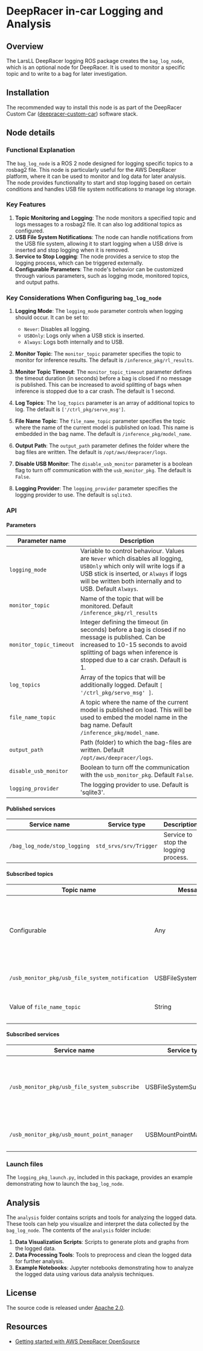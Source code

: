 # DeepRacer in-car Logging and Analysis

## Overview

The LarsLL DeepRacer logging ROS package creates the `bag_log_node`, which is an optional node for DeepRacer. It is used to monitor a specific topic and to write to a bag for later investigation.

## Installation

The recommended way to install this node is as part of the DeepRacer Custom Car ([deepracer-custom-car](https://github.com/aws-deepracer-community/deepracer-custom-car)) software stack.

## Node details

### Functional Explanation

The `bag_log_node` is a ROS 2 node designed for logging specific topics to a rosbag2 file. This node is particularly useful for the AWS DeepRacer platform, where it can be used to monitor and log data for later analysis. The node provides functionality to start and stop logging based on certain conditions and handles USB file system notifications to manage log storage.

### Key Features

1. **Topic Monitoring and Logging**: The node monitors a specified topic and logs messages to a rosbag2 file. It can also log additional topics as configured.
2. **USB File System Notifications**: The node can handle notifications from the USB file system, allowing it to start logging when a USB drive is inserted and stop logging when it is removed.
3. **Service to Stop Logging**: The node provides a service to stop the logging process, which can be triggered externally.
4. **Configurable Parameters**: The node's behavior can be customized through various parameters, such as logging mode, monitored topics, and output paths.

### Key Considerations When Configuring `bag_log_node`

1. **Logging Mode**: The `logging_mode` parameter controls when logging should occur. It can be set to:
   - `Never`: Disables all logging.
   - `USBOnly`: Logs only when a USB stick is inserted.
   - `Always`: Logs both internally and to USB.

2. **Monitor Topic**: The `monitor_topic` parameter specifies the topic to monitor for inference results. The default is `/inference_pkg/rl_results`.

3. **Monitor Topic Timeout**: The `monitor_topic_timeout` parameter defines the timeout duration (in seconds) before a bag is closed if no message is published. This can be increased to avoid splitting of bags when inference is stopped due to a car crash. The default is 1 second.

4. **Log Topics**: The `log_topics` parameter is an array of additional topics to log. The default is `['/ctrl_pkg/servo_msg']`.

5. **File Name Topic**: The `file_name_topic` parameter specifies the topic where the name of the current model is published on load. This name is embedded in the bag name. The default is `/inference_pkg/model_name`.

6. **Output Path**: The `output_path` parameter defines the folder where the bag files are written. The default is `/opt/aws/deepracer/logs`.

7. **Disable USB Monitor**: The `disable_usb_monitor` parameter is a boolean flag to turn off communication with the `usb_monitor_pkg`. The default is `False`.

8. **Logging Provider**: The `logging_provider` parameter specifies the logging provider to use. The default is `sqlite3`.

### API

#### Parameters

| Parameter name   | Description  |
| ---------------- |  ----------- |
| `logging_mode` | Variable to control behaviour. Values are `Never` which disables all logging, `USBOnly` which only will write logs if a USB stick is inserted, or `Always` if logs will be written both internally and to USB. Default `Always`. | 
| `monitor_topic` | Name of the topic that will be monitored. Default `/inference_pkg/rl_results`|
| `monitor_topic_timeout` | Integer defining the timeout (in seconds) before a bag is closed if no message is published. Can be increased to 10-15 seconds to avoid splitting of bags when inference is stopped due to a car crash. Default is 1.|
| `log_topics` | Array of the topics that will be additionally logged. Default `[ '/ctrl_pkg/servo_msg' ]`. |
| `file_name_topic` | A topic where the name of the current model is published on load. This will be used to embed the model name in the bag name. Default `/inference_pkg/model_name`.|
| `output_path` | Path (folder) to which the bag-files are written. Default `/opt/aws/deepracer/logs`. | 
| `disable_usb_monitor` | Boolean to turn off the communication with the `usb_monitor_pkg`. Default `False`. | 
| `logging_provider` | The logging provider to use. Default is 'sqlite3'. |

#### Published services

| Service name | Service type | Description |
| -------------| -------------| ------------|
| `/bag_log_node/stop_logging` | `std_srvs/srv/Trigger` | Service to stop the logging process. |

#### Subscribed topics

| Topic name | Message type | Description |
| ---------- | ------------ | ----------- |
| Configurable | Any | As part of the launch-file you will define which topic the node will subscribe to.|
| `/usb_monitor_pkg/usb_file_system_notification` | USBFileSystemNotificationMsg | Notifications about new USB folder. | 
| Value of `file_name_topic` | String | Simple string with the name of the Model. | 

#### Subscribed services

| Service name | Service type | Description |
| -------------| -------------| ------------|
| `/usb_monitor_pkg/usb_file_system_subscribe` | USBFileSystemSubscribeSrv | Call to register a subscription for a specific folder. In our case `logs`. |
| `/usb_monitor_pkg/usb_mount_point_manager` | USBMountPointManagerSrv | Defined service, currently unused. |

### Launch files

The `logging_pkg_launch.py`, included in this package, provides an example demonstrating how to launch the `bag_log_node`.

## Analysis

The `analysis` folder contains scripts and tools for analyzing the logged data. These tools can help you visualize and interpret the data collected by the `bag_log_node`. The contents of the `analysis` folder include:

1. **Data Visualization Scripts**: Scripts to generate plots and graphs from the logged data.
2. **Data Processing Tools**: Tools to preprocess and clean the logged data for further analysis.
3. **Example Notebooks**: Jupyter notebooks demonstrating how to analyze the logged data using various data analysis techniques.

## License

The source code is released under [Apache 2.0](https://aws.amazon.com/apache-2-0/).

## Resources

* [Getting started with AWS DeepRacer OpenSource](https://github.com/aws-deepracer/aws-deepracer-launcher/blob/main/getting-started.md)

